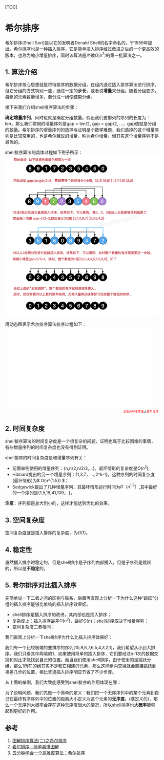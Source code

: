 [TOC]

# 希尔排序

希尔排序(Shell Sort)是以它的发明者Donald Shell的名字命名的，于1959年提出。希尔排序也是一种插入排序，它是简单插入排序经过改进之后的一个更高效的版本，也称为缩小增量排序，同时该算法是冲破$O(n^2)$的第一批算法之一。

## 1. 算法介绍

希尔排序核心思想就是将待排序的数据分组，在组内通过插入排序算法进行排序。但它分组的方式特别一些，通过一定的**步长**，或者说**增量**来分组。随着分组变少，每组的元素数量增多，至分成一组便结束分组。

接下来我们介绍shell排序算法的步骤：

**确定增量序列**，同时也就是确定分组数量。假设我们要排列的序列的长度为：len，那么我们常用的增量序列是gap = len/2, gap = gap/2, ...，gap值就是分组的数量。希尔排序的增量序列的选择与证明是个数学难题，我们选择的这个增量序列是比较常用的，也是希尔建议的增量，称为希尔增量，但其实这个增量序列不是最优的。

shell排序算法的具体过程如下例子所示：
![2](./images/希尔排序/2.png)

用动态图表示希尔排序算法排序过程如下：
![1](./images/希尔排序/1.gif)

## 2. 时间复杂度

shell排序算法的时间复杂度是一个很复杂的问题，证明也属于比较困难的事情，有些增量序列的时间复杂度也没有得到证明。

shell排序的时间复杂度是和增量序列有关：

- 前面举例使用的增量序列：{n,n/2,n/2/2,...}，最坏情形的复杂度是$O(n^2)$;
- Hibbard提出的另一个增量序列：{1,3,7，...,2^k-1}，这种序列的时间复杂度(最坏情形)为$ O(n^{1.5}) $；
- Sedgewick提出了几种增量序列，其最坏情形运行时间为$O（n^{1.3}）$,其中最好的一个序列是{1,5,19,41,109,...}。

**注意**：序列都是总大到小的，这样才能达到优化的效果。

## 3. 空间复杂度

空间复杂度就是插入排序的复杂度，为$O(1)$。

## 4. 稳定性

虽然插入排序时稳定的，但是shell排序是子序列内部插入，但是子序列是跳跃的，所以是**不稳定**的。

## 5. 希尔排序对比插入排序

先简单说一下二者之间的区别与联系，后面再直观上分析一下为什么这种“跳跃”分组的插入排序能够比单纯的插入排序效果好。

- shell排序是插入排序的改进，其内部也是插入排序；
- 复杂度上：插入排序最差$O(n^2)$，最好$O(n)$；shell排序取决于增量序列；
- 空间复杂度二者相同；

我们直观上分析一下shell排序为什么比插入排序效果好：

我们有一个比较极端的要排序的序列[10,9,8,7,6,5,4,3,2,1]，我们希望从小到大排序。我们只看其中两端的1，如果使用简单的插入排序，它们要经过n-1次的数据交换和对比才能找到自己的位置。而当我们使用shell排序，由于使用的是跳跃分组，那么1所在的组其实不是和它相连的元素，那么这样组内交换就会直接跳跃到相差几步的位置，相比普通插入排序明显节省了不少步骤。

从上面的举例，我们大致能感受到shell排序的作用体现在哪：

为了说明问题，我们先做一个简单的定义：我们把一个无序序列中的某个元素到自己在最终有序序列中的位置的距离大小定义为这个元素的**无序度**，(瞎定义的)，那么一个无序列大概率会存在这种无序度很大的情况，所以shell排序也**大概率**能够起到更好的作用。

## 参考

1. [图解排序算法(二)之希尔排序](https://www.cnblogs.com/chengxiao/p/6104371.html)
2. [希尔排序--简单易懂图解](https://blog.csdn.net/qq_39207948/article/details/80006224)
3. [五分钟学会一个高难度算法：希尔排序](https://www.jianshu.com/p/40dcc3b83ddc)
